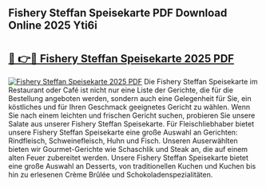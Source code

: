 ## Fishery Steffan Speisekarte PDF Download Online 2025 Yti6i

# <h2><a href="http://gca6kjm.nevu.top/?p=Fishery+Steffan+Speisekarte">🔗 👉🔴 Fishery Steffan Speisekarte 2025 PDF</a></h2>

[![Fishery Steffan Speisekarte 2025 PDF](https://i.imgur.com/dBaPXMq.png)](http://gca6kjm.nevu.top/?p=Fishery+Steffan+Speisekarte)
Die Fishery Steffan Speisekarte im Restaurant oder Café ist nicht nur eine Liste der Gerichte, die für die Bestellung angeboten werden, sondern auch eine Gelegenheit für Sie, ein köstliches und für Ihren Geschmack geeignetes Gericht zu wählen. Wenn Sie nach einem leichten und frischen Gericht suchen, probieren Sie unsere Salate aus unserer Fishery Steffan Speisekarte. Für Fleischliebhaber bietet unsere Fishery Steffan Speisekarte eine große Auswahl an Gerichten: Rindfleisch, Schweinefleisch, Huhn und Fisch. Unseren Auserwählten bieten wir Gourmet-Gerichte wie Schaschlik und Steak an, die auf einem alten Feuer zubereitet werden. Unsere Fishery Steffan Speisekarte bietet eine große Auswahl an Desserts, von traditionellen Kuchen und Kuchen bis hin zu erlesenen Crème Brûlée und Schokoladenspezialitäten.
